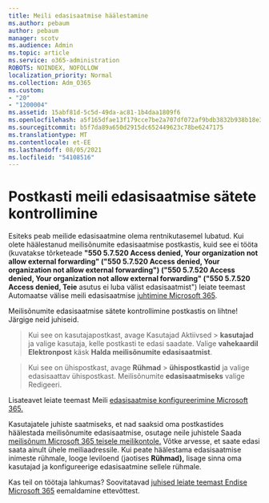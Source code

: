 ```yaml
---
title: Meili edasisaatmise häälestamine
ms.author: pebaum
author: pebaum
manager: scotv
ms.audience: Admin
ms.topic: article
ms.service: o365-administration
ROBOTS: NOINDEX, NOFOLLOW
localization_priority: Normal
ms.collection: Adm_O365
ms.custom:
- "20"
- "1200004"
ms.assetid: 15abf81d-5c5d-49da-ac81-1b4daa1809f6
ms.openlocfilehash: a5f165dfae13f179cce7be2a707df072af9bdb3832b938b18e3e023daa756b79
ms.sourcegitcommit: b5f7da89a650d2915dc652449623c78be6247175
ms.translationtype: MT
ms.contentlocale: et-EE
ms.lasthandoff: 08/05/2021
ms.locfileid: "54108516"
---
```

# <a name="check-the-email-forwarding-settings-for-a-mailbox"></a>Postkasti meili edasisaatmise sätete kontrollimine

Esiteks peab meilide edasisaatmine olema rentnikutasemel lubatud. Kui olete häälestanud meilisõnumite edasisaatmise postkastis, kuid see ei tööta (kuvatakse tõrketeade **"550 5.7.520 Access denied, Your organization not allow external forwarding" ("550 5.7.520 Access denied, Your organization not allow external forwarding") ("550 5.7.520 Access denied, Your organization not allow external forwarding" ("550 5.7.520 Access denied, Teie** asutus ei luba välist edasisaatmist") leiate teemast Automaatse välise meili edasisaatmise [juhtimine Microsoft 365](https://docs.microsoft.com/microsoft-365/security/office-365-security/external-email-forwarding?view=o365-worldwide).

Meilisõnumite edasisaatmise sätete kontrollimine postkastis on lihtne! Järgige neid juhiseid.
  
> Kui see on kasutajapostkast,  avage Kasutajad Aktiivsed \> **kasutajad** ja valige kasutaja, kelle postkasti te edasi saadate. Valige **vahekaardil Elektronpost** käsk **Halda meilisõnumite edasisaatmist**.

> Kui see on ühispostkast, avage **Rühmad** \> **ühispostkastid** ja valige edasisaattav ühispostkast. Meilisõnumite **edasisaatmiseks** valige Redigeeri.

Lisateavet leiate teemast Meili [edasisaatmise konfigureerimine Microsoft 365.](https://docs.microsoft.com/microsoft-365/admin/email/configure-email-forwarding)
  
Kasutajatele juhiste saatmiseks, et nad saaksid oma postkastides häälestada meilisõnumite edasisaatmise, osutage neile juhistele Saada [meilisõnum Microsoft 365 teisele meilikontole.](https://support.office.com/article/Forward-email-from-Office-365-to-another-email-account-1ed4ee1e-74f8-4f53-a174-86b748ff6a0e) Võtke arvesse, et saate edasi saata ainult ühele meiliaadressile. Kui peate häälestama edasisaatmise inimeste rühmale, looge leviloend (jaotises **Rühmad),** lisage sinna oma kasutajad ja konfigureerige edasisaatmine sellele rühmale.
  
Kas teil on töötaja lahkumas? Soovitatavad [juhised leiate teemast Endise Microsoft 365](https://docs.microsoft.com/microsoft-365/admin/add-users/remove-former-employee) eemaldamine ettevõttest.